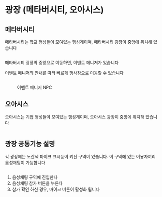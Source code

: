 # 광장 (메타버시티, 오아시스)

## 메타버시티&#x20;

메타버시티는 학교 행성들이 모여있는 행성계이며, 메타버시티 광장이 중앙에 위치해 있습니다&#x20;

<figure><img src="../.gitbook/assets/스크린샷 2023-11-28 오후 2.48.50.png" alt=""><figcaption></figcaption></figure>

메타버시티 광장의 중앙으로 이동하면, 이벤트 메니저가 있습니다&#x20;

이벤트 메니저의 안내를 따라 빠르게 행사장으로 이동할 수 있습니다&#x20;

<figure><img src="../.gitbook/assets/스크린샷 2023-11-28 오후 2.50.58.png" alt=""><figcaption><p>이벤트 메니저 NPC</p></figcaption></figure>

&#x20;

## 오아시스&#x20;

오아시스는 기업 행성들이 모여있는 행성계이며, 오아시스 광장이 중앙에 위치해 있습니다&#x20;

<figure><img src="../.gitbook/assets/스크린샷 2023-11-28 오후 2.41.46.png" alt=""><figcaption></figcaption></figure>



## 광장 공통기능 설명

각 광장에는 노란색 마이크 표시등이 켜진 구역이 있습니다. 이 구역에 있는 이용자끼리 음성채팅이 가능합니다 &#x20;

<figure><img src="../.gitbook/assets/스크린샷 2023-11-28 오후 2.46.58.png" alt=""><figcaption></figcaption></figure>

1. 음성채팅 구역에 진입한다&#x20;
2. 음성채팅 참가 버튼을 누른다&#x20;
3. 참가 확인 하신 경우, 마이크 버튼이 활성화 됩니다&#x20;
